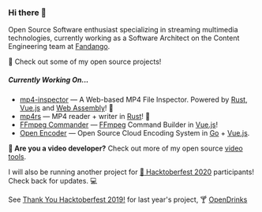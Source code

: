 ### Hi there 👋

Open Source Software enthusiast specializing in streaming multimedia technologies, currently working as a Software Architect on the Content Engineering team at [Fandango](https://www.fandango.com/).

🚀 Check out some of my open source projects!

##### Currently Working On...
* [mp4-inspector](https://github.com/alfg/mp4-inspector) &mdash; A Web-based MP4 File Inspector. Powered by [Rust](https://www.rust-lang.org/), [Vue.js](https://vuejs.org/) and [Web Assembly](https://webassembly.org/)! 🦀
* [mp4rs](https://github.com/alfg/mp4rs) &mdash; MP4 reader + writer in [Rust](https://www.rust-lang.org/)! :crab:
* [FFmpeg Commander](https://github.com/alfg/ffmpeg-commander) &mdash; [FFmpeg](https://ffmpeg.org/) Command Builder in [Vue.js](https://vuejs.org/)!
* [Open Encoder](https://github.com/alfg/openencoder) &mdash; Open Source Cloud Encoding System in [Go](https://golang.org/) + [Vue.js](https://vuejs.org/).

**🎥 Are you a video developer?** Check out more of my open source [video tools](https://alfg.github.io/video-tools/).



I will also be running another project for [:jack_o_lantern: Hacktoberfest 2020](https://hacktoberfest.digitalocean.com/) participants! Check back for updates. :computer:

See [Thank You Hacktoberfest 2019!](https://github.com/alfg/opendrinks/releases/tag/v1.0.0) for last year's project, 🍸 [OpenDrinks](https://opendrinks.io)
